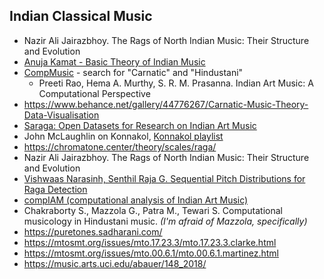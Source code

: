 Indian Classical Music
---
- Nazir Ali Jairazbhoy. The Rags of North Indian Music: Their Structure and Evolution
- [Anuja Kamat - Basic Theory of Indian Music](https://www.youtube.com/playlist?list=PLRKReciB2B9fUOgMx-dasWqAm-Y9Y5SLq)
- [CompMusic](https://compmusic.upf.edu/publications) - search for "Carnatic" and "Hindustani"
   - Preeti Rao, Hema A. Murthy, S. R. M. Prasanna. Indian Art Music: A Computational Perspective
- https://www.behance.net/gallery/44776267/Carnatic-Music-Theory-Data-Visualisation
- [Saraga: Open Datasets for Research on Indian Art Music](https://emusicology.org/index.php/EMR/article/view/7641/6263)
- John McLaughlin on Konnakol, [Konnakol playlist](https://www.youtube.com/playlist?list=PLfnCkzbc3EMfAOxD80tM6I4w6CmpH-jV3)
- https://chromatone.center/theory/scales/raga/
- Nazir Ali Jairazbhoy. The Rags of North Indian Music: Their Structure and Evolution
- [Vishwaas Narasinh, Senthil Raja G. Sequential Pitch Distributions for Raga Detection](https://www.paperdigest.org/paper/?paper_id=arxiv-2308.16421)
- [compIAM (computational analysis of Indian Art Music)](https://github.com/MTG/compIAM)
- Chakraborty S., Mazzola G., Patra M., Tewari S. Computational musicology in Hindustani music. _(I'm afraid of Mazzola, specifically)_
- https://puretones.sadharani.com/
- https://mtosmt.org/issues/mto.17.23.3/mto.17.23.3.clarke.html
- https://mtosmt.org/issues/mto.00.6.1/mto.00.6.1.martinez.html
- https://music.arts.uci.edu/abauer/148_2018/
